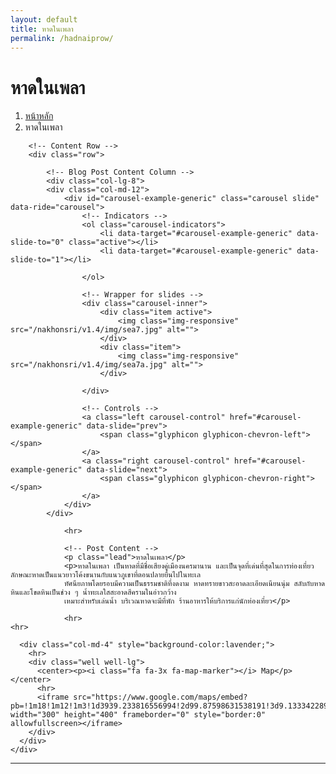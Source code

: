 ```yaml
---
layout: default
title: หาดในเพลา
permalink: /hadnaiprow/
---
```



<div class="container">
<!-- Page Heading/Breadcrumbs -->
  <div class="row">
            <div class="col-lg-12">
                <h1 class="page-header">หาดในเพลา
                </h1>
                <ol class="breadcrumb">
                    <li><a href="index.html">หน้าหลัก</a>
                    </li>
                    <li class="active">หาดในเพลา</li>
                </ol>
            </div>
        </div>
        <!-- /.row -->

        <!-- Content Row -->
        <div class="row">

            <!-- Blog Post Content Column -->
            <div class="col-lg-8">
            <div class="col-md-12">
                <div id="carousel-example-generic" class="carousel slide" data-ride="carousel">
                    <!-- Indicators -->
                    <ol class="carousel-indicators">
                        <li data-target="#carousel-example-generic" data-slide-to="0" class="active"></li>
                        <li data-target="#carousel-example-generic" data-slide-to="1"></li>

                    </ol>

                    <!-- Wrapper for slides -->
                    <div class="carousel-inner">
                        <div class="item active">
                            <img class="img-responsive" src="/nakhonsri/v1.4/img/sea7.jpg" alt="">
                        </div>
                        <div class="item">
                            <img class="img-responsive" src="/nakhonsri/v1.4/img/sea7a.jpg" alt="">
                        </div>

                    </div>

                    <!-- Controls -->
                    <a class="left carousel-control" href="#carousel-example-generic" data-slide="prev">
                        <span class="glyphicon glyphicon-chevron-left"></span>
                    </a>
                    <a class="right carousel-control" href="#carousel-example-generic" data-slide="next">
                        <span class="glyphicon glyphicon-chevron-right"></span>
                    </a>
                </div>
            </div>

                <hr>

                <!-- Post Content -->
                <p class="lead">หาดในเพลา</p>
                <p>หาดในเพลา เป็นหาดที่มีชื่อเสียงคู่เมืองนครมานาน และเป็นจุดที่เด่นที่สุดในการท่องเที่ยว ลักษณะหาดเป็นแนวยาวโค้งขนานกับแนวภูเขาที่ตอนปลายยื่นไปในทะเล
                ทัศนียภาพโดยรอบมีความเป็นธรรมชาติที่งดงาม หาดทรายขาวสะอาดละเอียดเนียนนุ่ม สลับกับหาดหินและโขดหินเป็นช่วง ๆ น้ำทะเลใสสะอาดสีครามในอ่าวกว้าง
                เหมาะสำหรับเล่นน้ำ บริเวณหาดจะมีที่พัก ร้านอาหารให้บริการแก่นักท่องเที่ยว</p>

                <hr>
    <hr>
  </div>

      <div class="col-md-4" style="background-color:lavender;">
        <hr>
        <div class="well well-lg">
          <center><p><i class="fa fa-3x fa-map-marker"></i> Map</p></center>
          <hr>
          <iframe src="https://www.google.com/maps/embed?pb=!1m18!1m12!1m3!1d3939.233816556994!2d99.87598631538191!3d9.133342289859339!2m3!1f0!2f0!3f0!3m2!1i1024!2i768!4f13.1!3m3!1m2!1s0x30547e144ba9a27b%3A0x8e8b570e71b3a612!2z4Lir4Liy4LiU4LmD4LiZ4LmA4Lie4Lil4Liy!5e0!3m2!1sth!2sth!4v1455013753807" width="300" height="400" frameborder="0" style="border:0" allowfullscreen></iframe>
        </div>
      </div>
    </div>
  </div>
<!-- /.row -->
<hr>
